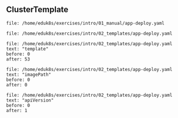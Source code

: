 ## ClusterTemplate

```editor:open-file
file: /home/eduk8s/exercises/intro/01_manual/app-deploy.yaml
```

```editor:open-file
file: /home/eduk8s/exercises/intro/02_templates/app-deploy.yaml
```

```editor:select-matching-text
file: /home/eduk8s/exercises/intro/02_templates/app-deploy.yaml
text: "template"
before: 0
after: 53
```

```editor:select-matching-text
file: /home/eduk8s/exercises/intro/02_templates/app-deploy.yaml
text: "imagePath"
before: 0
after: 0
```

```editor:select-matching-text
file: /home/eduk8s/exercises/intro/02_templates/app-deploy.yaml
text: "apiVersion"
before: 0
after: 1
```
